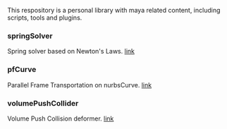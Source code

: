 This respository is a personal library with maya related content, including scripts, tools and plugins.


### springSolver
Spring solver based on Newton's Laws. [link](springSolver)

### pfCurve
Parallel Frame Transportation on nurbsCurve. [link](pfCurve)

### volumePushCollider
Volume Push Collision deformer. [link](volumePushCollider)
